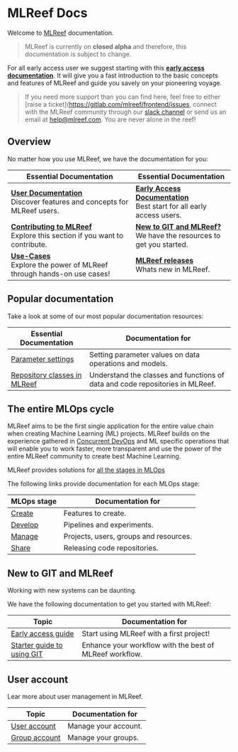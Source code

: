 # MLReef Docs

Welcome to [MLReef](https://mlreef.com) documentation.

> MLReef is currently on **closed alpha** and therefore, this documentation is subject to change.

For all early access user we suggest starting with this [**early access documentation**](5-early_access_guide.md).
It will give you a fast introduction to the basic concepts and features of MLReef and guide you savely on your pioneering voyage.

> If you need more support than you can find here, feel free to either [raise a ticket](https://gitlab.com/mlreef/frontend/issues,
> connect with the MLReef community through our [slack channel](https://mlreefcommunity.slack.com) or send us an email at help@mlreef.com.
> You are never alone in the reef!


## Overview

No matter how you use MLReef, we have the documentation for you:

| Essential Documentation  | Essential Documentation  |
|---|---|
| [**User Documentation**](0-README.md)<br>Discover features and concepts for MLReef users. | [**Early Access Documentation**](5-early_access_guide.md)<br>Best start for all early access users. |
| [**Contributing to MLReef**](6-contributing.md)<br>Explore this section if you want to contribute.  | [**New to GIT and MLReef?**](#new_to_git)<br>We have the resources to get you started.  |
| [**Use-Cases**](3-use_cases/0-README.md)<br>Explore the power of MLReef through hands-on use cases!  | [**MLReef releases**](0-general/1-releases.md)<br>Whats new in MLReef.  |


## Popular documentation

Take a look at some of our most popular documentation resources:

| Essential Documentation | Documentation for |
|---|---|
| [Parameter settings](0-general/0-concepts/3-parameters.md)  | Setting parameter values on data operations and models. |
| [Repository classes in MLReef](0-general/1-repositories/0-README.md)  | Understand the classes and functions of data and code repositories in MLReef. |


## The entire MLOps cycle

MLReef aims to be the first single application for the entire value chain when creating Machine Learning (ML) projects.
MLReef builds on the experience gathered in [Concurrent DevOps](https://en.wikipedia.org/wiki/DevOps) and ML specific operations that will enable you to work faster, more transparent and use the power of the entire MLReef community to create best Machine Learning.

MLReef provides solutions for [all the stages in MLOps](0-general/0-concepts/0-mlops/0-README.md)

The following links provide documentation for each MLOps stage:

| MLOps stage  | Documentation for  |
|---|---|
| [Create](0-general/0-concepts/0-mlops/1-create.md)  | Features to create. |
| [Develop](0-general/0-concepts/0-mlops/2-develop.md)  | Pipelines and experiments. |
| [Manage](0-general/0-concepts/0-mlops/3-manage.md)  | Projects, users, groups and resources. |
| [Share](0-general/0-concepts/0-mlops/4-share.md)  | Releasing code repositories. |

## <a name="new_to_git"></a> New to GIT and MLReef

Working with new systems can be daunting.

We have the following documentation to get you started with MLReef:

| Topic  | Documentation for  |
|---|---|
| [Early access guide](5-early_access_guide.md)  |  Start using MLReef with a first project! |
| [Starter guide to using GIT](0-concepts/1-new_to_git.md)  | Enhance your workflow with the best of MLReef workflow. |


## <a name="user_account"></a> User account

Lear more about user management in MLReef.

| Topic  | Documentation for  |
|---|---|
| [User account](3-settings/1-users.md)  | 	Manage your account. |
| [Group account](3-settings/2-groups.md)  | Manage your groups. |
